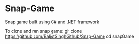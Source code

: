 # Snap-Game
Snap game built using C# and .NET framework

To clone and run snap game:
git clone https://github.com/BaljotSinghGithub/Snap-Game
cd snapGame
